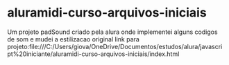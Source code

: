 # aluramidi-curso-arquivos-iniciais
Um projeto padSound criado pela alura onde implementei alguns codigos de som e mudei a estilizacao original 
link para projeto:file:///C:/Users/giova/OneDrive/Documentos/estudos/alura/javascript%20iniciante/aluramidi-curso-arquivos-iniciais/index.html
